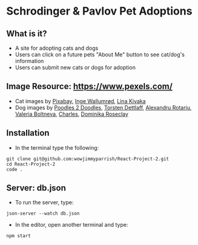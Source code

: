 # Schrodinger & Pavlov Pet Adoptions

## What is it?
- A site for adopting cats and dogs
- Users can click on a future pets "About Me" button to see cat/dog's information
- Users can submit new cats or dogs for adoption


## Image Resource: https://www.pexels.com/

- Cat images by [Pixabay](https://www.pexels.com/@pixabay/), [Inge Wallumrød](https://www.pexels.com/@ingewallu/), [Lina Kivaka](https://www.pexels.com/@lina/)
- Dog images by [Poodles 2 Doodles](https://www.pexels.com/@poodles2doodles/), [Torsten Dettlaff](https://www.pexels.com/@tdcat/), [Alexandru Rotariu](https://www.pexels.com/@alexandru-rotariu-230845/), [Valeria Boltneva](https://www.pexels.com/@valeriya/), [Charles](https://www.pexels.com/@charlesdeluvio/), [Dominika Roseclay](https://www.pexels.com/@punchbrandstock/)

## Installation
- In the terminal type the following:
```
git clone git@github.com:wowjimmyparrish/React-Project-2.git
cd React-Project-2
code .
```
## Server: db.json
- To run the server, type:
```
json-server --watch db.json
```
- In the editor, open another terminal and type:
```
npm start
```
